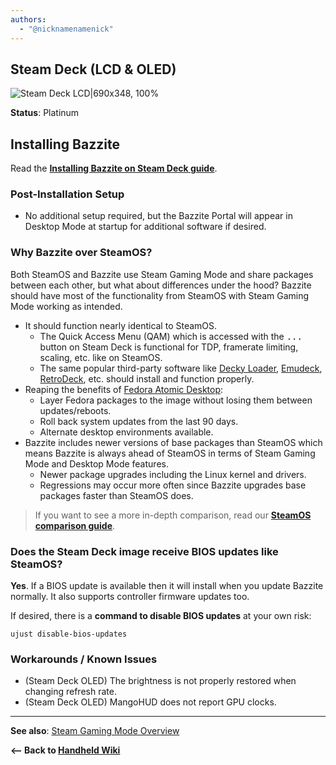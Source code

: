 ```yaml
---
authors:
  - "@nicknamenamenick"
---
```


<!-- ANCHOR: METADATA -->
<!--{"url_discourse": "https://universal-blue.discourse.group/docs?topic=1849", "fetched_at": "2024-09-03 16:43:16.550432+00:00"}-->
<!-- ANCHOR_END: METADATA -->

## Steam Deck (LCD & OLED)

![Steam Deck LCD|690x348, 100%](../../img/Steam_Deck_LCD.jpeg)

**Status**: Platinum

## Installing Bazzite

Read the [**Installing Bazzite on Steam Deck guide**](/General/Installation_Guide/Installing_Bazzite_for_Steam_Deck.md).

### Post-Installation Setup

- No additional setup required, but the Bazzite Portal will appear in Desktop Mode at startup for additional software if desired.

### Why Bazzite over SteamOS?

Both SteamOS and Bazzite use Steam Gaming Mode and share packages between each other, but what about differences under the hood?  Bazzite should have most of the functionality from SteamOS with Steam Gaming Mode working as intended.

- It should function nearly identical to SteamOS.
  - The Quick Access Menu (QAM) which is accessed with the <kbd>...</kbd> button on Steam Deck is functional for TDP, framerate limiting, scaling, etc. like on SteamOS.
  - The same popular third-party software like [Decky Loader](https://decky.xyz/), [Emudeck](https://www.emudeck.com/), [RetroDeck](https://retrodeck.net/), etc. should install and function properly.
- Reaping the benefits of [Fedora Atomic Desktop](https://fedoraproject.org/atomic-desktops/):
  - Layer Fedora packages to the image without losing them between updates/reboots.
  - Roll back system updates from the last 90 days.
  - Alternate desktop environments available.
- Bazzite includes newer versions of base packages than SteamOS which means Bazzite is always ahead of SteamOS in terms of Steam Gaming Mode and Desktop Mode features.
  - Newer package upgrades including the Linux kernel and drivers.
  - Regressions may occur more often since Bazzite upgrades base packages faster than SteamOS does.

>If you want to see a more in-depth comparison, read our [**SteamOS comparison guide**](/General/SteamOS_Comparison.md).

### Does the Steam Deck image receive BIOS updates like SteamOS?

**Yes**.  If a BIOS update is available then it will install when you update Bazzite normally. It also supports controller firmware updates too.

If desired, there is a **command to disable BIOS updates** at your own risk:

```
ujust disable-bios-updates
```

### Workarounds / Known Issues

- (Steam Deck OLED) The brightness is not properly restored when changing refresh rate.
- (Steam Deck OLED) MangoHUD does not report GPU clocks.

<hr>

**See also**: [Steam Gaming Mode Overview](../Steam_Gaming_Mode.md)

**<-- Back to [Handheld Wiki](./index.md)**

